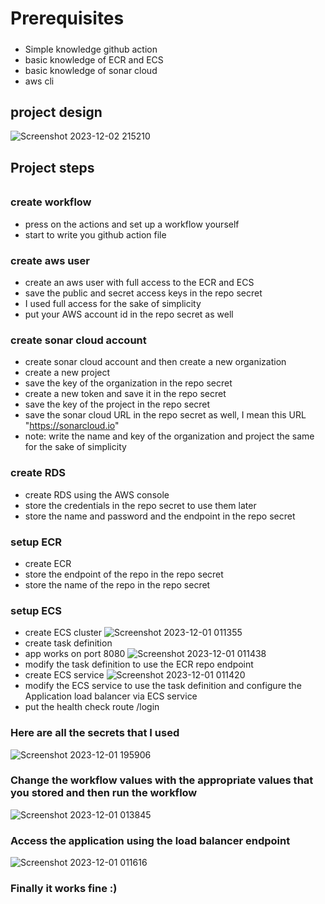 # Prerequisites
#####
- Simple knowledge github action
- basic knowledge of ECR and ECS
- basic knowledge of sonar cloud
- aws cli

## project design 
![Screenshot 2023-12-02 215210](https://github.com/AbdelrhmanAli123/CICD-github-action-sonarqube-ECR-ECS/assets/133269614/9b695c2c-6b59-4478-a1a6-613effa426d3)


## Project steps
######

### create workflow
- press on the actions and set up a workflow yourself
- start to write you github action file

### create aws user
- create an aws user with full access to the ECR and ECS
- save the public and secret access keys in the repo secret
- I used full access for the sake of simplicity
- put your AWS account id in the repo secret as well

### create sonar cloud account
- create sonar cloud account and then create a new organization
- create a new project 
- save the key of the organization in the repo secret
- create a new token and save it in the repo secret
- save the key of the project in the repo secret
- save the sonar cloud URL in the repo secret as well, I mean this URL "https://sonarcloud.io"
- note: write the name and key of the organization and project the same for the sake of simplicity
  
### create RDS
- create RDS using the AWS console 
- store the credentials in the repo secret to use them later
- store the name and password and the endpoint in the repo secret


### setup ECR 
- create ECR
- store the endpoint of the repo in the repo secret
- store the name of the repo in the repo secret

### setup ECS
- create ECS cluster
  ![Screenshot 2023-12-01 011355](https://github.com/AbdelrhmanAli123/CICD-github-action-sonarqube-ECR-ECS/assets/133269614/b8822095-a3b8-4651-8e1c-ca6395f43dae)
- create task definition
- app works on port 8080
  ![Screenshot 2023-12-01 011438](https://github.com/AbdelrhmanAli123/CICD-github-action-sonarqube-ECR-ECS/assets/133269614/916b60b1-089b-446e-b9cd-ac478b450cfa)
- modify the task definition to use the ECR repo endpoint
- create ECS service
  ![Screenshot 2023-12-01 011420](https://github.com/AbdelrhmanAli123/CICD-github-action-sonarqube-ECR-ECS/assets/133269614/565ce0ea-d389-4224-96f9-3612678c57d7)
-  modify the ECS service to use the task definition and configure the Application load balancer via ECS service
-  put the health check route /login



### Here are all the secrets that I used 

![Screenshot 2023-12-01 195906](https://github.com/AbdelrhmanAli123/CICD-github-action-sonarqube-ECR-ECS/assets/133269614/0e016004-b412-4801-b485-8393be82f089)


### Change the workflow values with the appropriate values that you stored and then run the workflow 
![Screenshot 2023-12-01 013845](https://github.com/AbdelrhmanAli123/CICD-github-action-sonarqube-ECR-ECS/assets/133269614/f37dcef1-8d74-4eaf-86b0-f314c39edb95)

### Access the application using the load balancer endpoint 
![Screenshot 2023-12-01 011616](https://github.com/AbdelrhmanAli123/CICD-github-action-sonarqube-ECR-ECS/assets/133269614/4835c860-d6e0-464d-b3cb-08c6bb0ead63)

### Finally it works fine :)
